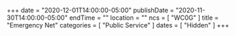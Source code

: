 +++
date = "2020-12-01T14:00:00-05:00"
publishDate = "2020-11-30T14:00:00-05:00"
endTime = ""
location = ""
ncs = [ "WC0G" ]
title = "Emergency Net"
categories = [ "Public Service" ]
dates = [ "Hidden" ]
+++
